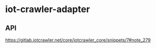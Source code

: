# iot-crawler-adapter

## API

https://gitlab.iotcrawler.net/core/iotcrawler_core/snippets/7#note_279
